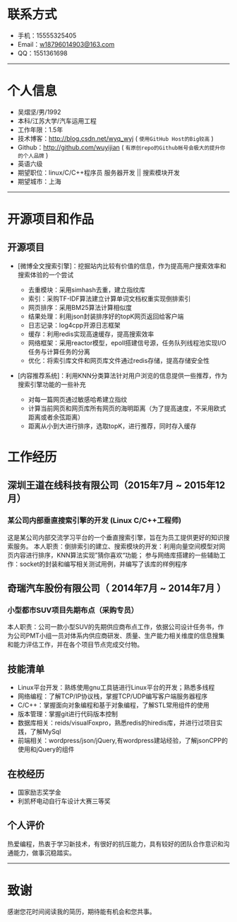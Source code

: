 


# 联系方式

- 手机：15555325405
- Email：w18796014903@163.com 
- QQ：1551361698

---

# 个人信息

 - 吴熠坚/男/1992 
 - 本科/江苏大学/汽车运用工程
 - 工作年限：1.5年
 - 技术博客：http://blog.csdn.net/wyq_wyj ( ``` 使用GitHub Host的Big较高 ```  )
 - Github：http://github.com/wuyijian ( ``` 有原创repo的Github帐号会极大的提升你的个人品牌 ```  )
 - 英语六级
 - 期望职位：linux/C/C++程序员 服务器开发 || 搜索模块开发
 - 期望城市：上海

---




# 开源项目和作品
 

## 开源项目


 - [微博全文搜索引擎]：挖掘站内比较有价值的信息，作为提高用户搜索效率和搜索体验的一个尝试
   * 去重模块：采用simhash去重，建立指纹库
   * 索引：采购TF-IDF算法建立计算单词文档权重实现倒排索引
   * 网页排序：采用BM25算法计算相似度
   * 结果处理：利用json封装排序好的topK网页返回给客户端
   * 日志记录：log4cpp开源日志框架
   * 缓存：利用redis实现高速缓存，提高搜索效率
   * 网络框架：采用reactor模型，epoll搭建信号源，任务队列线程池实现I/O任务与计算任务的分离
   * 优化：将索引库文件和网页库文件通过redis存储，提高存储安全性
  

 - [内容推荐系统]：利用KNN分类算法针对用户浏览的信息提供一些推荐，作为搜索引擎功能的一些补充
   * 对每一篇网页通过敏感哈希建立指纹
   * 计算当前网页和网页库所有网页的海明距离（为了提高速度，不采用欧式距离或者余弦距离）
   * 距离从小到大进行排序，选取topK，进行推荐，同时存入缓存


# 工作经历

## 深圳王道在线科技有限公司（2015年7月 ~ 2015年12月）

### 某公司内部垂直搜索引擎的开发 (Linux C/C++工程师)
这是某公司内部交流学习平台的一个垂直搜索引擎，旨在为员工提供更好的知识搜索服务。
本人职责：倒排索引的建立、搜索模块的开发：利用向量空间模型对网页内容进行排序，KNN算法实现”猜你喜欢“功能；
参与网络库搭建的一些辅助工作：socket的封装和编写相关测试用例，并编写了该库的样例程序


## 奇瑞汽车股份有限公司（ 2014年7月 ~ 2014年7月 ）

### 小型都市SUV项目先期布点（采购专员）
本人职责：公司一款小型SUV的先期供应商布点工作，依据公司设计任务书，作为公司PMT小组一员对体系内供应商研发、质量、生产能力相关维度的信息搜集和能力评估工作，并在各个项目节点完成交付物。

## 技能清单

- Linux平台开发：熟练使用gnu工具链进行Linux平台的开发；熟悉多线程
- 网络编程：了解TCP/IP协议栈，掌握TCP/UDP编写客户端服务器程序
- C/C++：掌握面向对象编程和基于对象编程，了解STL常用组件的使用
- 版本管理：掌握git进行代码版本控制
- 数据库相关：reids/visualFoxpro，熟悉redis的hiredis库，并进行过项目实践，了解MySql
- 前端相关：wordpress/json/jQuery,有wordpress建站经验，了解jsonCPP的使用和jQuery的组件

## 在校经历
- 国家励志奖学金
- 利凯杯电动自行车设计大赛三等奖

## 个人评价
热爱编程，热衷于学习新技术，有很好的抗压能力，具有较好的团队合作意识和沟通能力，做事沉稳踏实。


---

# 致谢
感谢您花时间阅读我的简历，期待能有机会和您共事。
